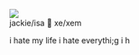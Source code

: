 ![](https://cdn.discordapp.com/attachments/729124835296280689/1094402942028746772/IMG_2031.gif)  
jackie/isa :butterfly: xe/xem  

i hate my life i hate everythi;g i h
